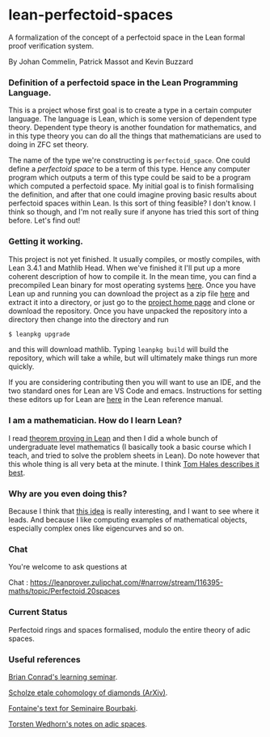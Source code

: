 # lean-perfectoid-spaces
A formalization of the concept of a perfectoid space in the Lean formal proof verification system.

By Johan Commelin, Patrick Massot and Kevin Buzzard

### Definition of a perfectoid space in the Lean Programming Language.

This is a project whose first goal is to create a type in a certain computer language. The language is Lean, which is some version of dependent type theory. Dependent type theory is another foundation for mathematics, and in this type theory you can do all the things that mathematicians are used to doing in ZFC set theory.

The name of the type we're constructing is `perfectoid_space`. One could define a *perfectoid space* to be a term of this type. Hence any computer program which outputs a term of this type could be said to be a program which computed a perfectoid space. My initial goal is to finish formalising the definition, and after that one could imagine proving basic results about perfectoid spaces within Lean. Is this sort of thing feasible? I don't know. I think so though, and I'm not really sure if anyone has tried this sort of thing before. Let's find out!

### Getting it working.

This project is not yet finished. It usually compiles, or mostly compiles, with Lean 3.4.1 and Mathlib Head. When we've finished it I'll put up a more coherent description of how to compile it. In the mean time, you can find a precompiled Lean binary for most operating systems [here](https://github.com/leanprover/lean/releases/tag/v3.4.1). Once you have Lean up and running you can download the project as a zip file [here](https://github.com/kbuzzard/lean-perfectoid-spaces/archive/master.zip) and extract it into a directory, or just go to the [project home page](https://github.com/kbuzzard/lean-perfectoid-spaces) and clone or download the repository. Once you have unpacked the repository into a directory then change into the directory and run

```bash
$ leanpkg upgrade
```
and this will download mathlib. Typing `leanpkg build` will build the repository, which will take a while, but will ultimately make things run more quickly.

If you are considering contributing then you will want to use an IDE, and the two standard ones for Lean are VS Code and emacs. Instructions for setting these editors up for Lean are [here](https://leanprover.github.io/reference/using_lean.html#using-lean-with-vscode) in the Lean reference manual.

### I am a mathematician. How do I learn Lean?

I read [theorem proving in Lean](https://leanprover.github.io/theorem_proving_in_lean/) and then I did a whole bunch of undergraduate level mathematics (I basically took a basic course which I teach, and tried to solve the problem sheets in Lean). Do note however that this whole thing is all very beta at the minute. I think [Tom Hales describes it best](https://jiggerwit.wordpress.com/2018/04/14/the-architecture-of-proof-assistants/).

### Why are you even doing this?

Because I think that [this idea](https://jiggerwit.wordpress.com/2018/04/09/formal-abstracts-a-long-term-vision/) is really interesting, and I want to see where it leads. And because I like computing examples of mathematical objects, especially complex ones like eigencurves and so on.

### Chat

You're welcome to ask questions at

Chat : https://leanprover.zulipchat.com/#narrow/stream/116395-maths/topic/Perfectoid.20spaces

### Current Status

Perfectoid rings and spaces formalised, modulo the entire theory of adic spaces.


### Useful references

[Brian Conrad's learning seminar](http://math.stanford.edu/~conrad/Perfseminar/).

[Scholze etale cohomology of diamonds (ArXiv)](https://arxiv.org/abs/1709.07343).

[Fontaine's text for Seminaire Bourbaki](http://www.bourbaki.ens.fr/TEXTES/1057.pdf).

[Torsten Wedhorn's notes on adic spaces](https://www2.math.uni-paderborn.de/fileadmin/Mathematik/People/wedhorn/Lehre/AdicSpaces.pdf).

